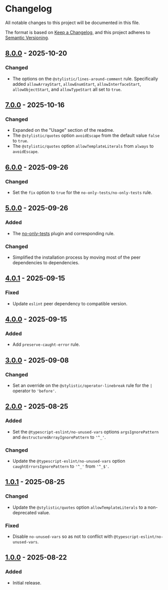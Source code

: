 Changelog
=========

All notable changes to this project will be documented in this file.

The format is based on [Keep a Changelog](https://keepachangelog.com/en/1.1.0/),
and this project adheres to [Semantic Versioning](https://semver.org/spec/v2.0.0.html).

[8.0.0] - 2025-10-20
--------------------

### Changed

- The options on the `@stylistic/lines-around-comment` rule. Specifically added
  `allowArrayStart`, `allowEnumStart`, `allowInterfaceStart`,
  `allowObjectStart`, and `allowTypeStart` all set to `true`.

[7.0.0] - 2025-10-16
--------------------

### Changed

- Expanded on the "Usage" section of the readme.
- The `@stylistic/quotes` option `avoidEscape` from the default value `false` to `true`.
- The `@stylistic/quotes` option `allowTemplateLiterals` from `always` to `avoidEscape`.

[6.0.0] - 2025-09-26
--------------------

### Changed

- Set the `fix` option to `true` for the `no-only-tests/no-only-tests` rule.

[5.0.0] - 2025-09-26
--------------------

### Added

- The [no-only-tests](https://github.com/levibuzolic/eslint-plugin-no-only-tests) plugin and corresponding rule.

### Changed

- Simplified the installation process by moving most of the peer dependencies to dependencies.

[4.0.1] - 2025-09-15
--------------------

### Fixed

- Update `eslint` peer dependency to compatible version.

[4.0.0] - 2025-09-15
--------------------

### Added

- Add `preserve-caught-error` rule.

[3.0.0] - 2025-09-08
--------------------

### Changed

- Set an override on the `@stylistic/operator-linebreak` rule for the `|` operator to `'before'`.

[2.0.0] - 2025-08-25
--------------------

### Added

- Set the `@typescript-eslint/no-unused-vars` options `argsIgnorePattern` and `destructuredArrayIgnorePattern` to `'^_'`.

### Changed

- Update the `@typescript-eslint/no-unused-vars` option `caughtErrorsIgnorePattern` to `'^_'` from `'^_$'`.

[1.0.1] - 2025-08-25
--------------------

### Changed

- Update the `@stylistic/quotes` option `allowTemplateLiterals` to a non-deprecated value.

### Fixed

- Disable `no-unused-vars` so as not to conflict with `@typescript-eslint/no-unused-vars`.

[1.0.0] - 2025-08-22
--------------------

### Added

- Initial release.

[8.0.0]: https://github.com/jbenner-radham/eslint-config/compare/v7.0.0...v8.0.0
[7.0.0]: https://github.com/jbenner-radham/eslint-config/compare/v6.0.0...v7.0.0
[6.0.0]: https://github.com/jbenner-radham/eslint-config/compare/v5.0.0...v6.0.0
[5.0.0]: https://github.com/jbenner-radham/eslint-config/compare/v4.0.1...v5.0.0
[4.0.1]: https://github.com/jbenner-radham/eslint-config/compare/v4.0.0...v4.0.1
[4.0.0]: https://github.com/jbenner-radham/eslint-config/compare/v3.0.0...v4.0.0
[3.0.0]: https://github.com/jbenner-radham/eslint-config/compare/v2.0.0...v3.0.0
[2.0.0]: https://github.com/jbenner-radham/eslint-config/compare/v1.0.1...v2.0.0
[1.0.1]: https://github.com/jbenner-radham/eslint-config/compare/v1.0.0...v1.0.1
[1.0.0]: https://github.com/jbenner-radham/eslint-config/releases/tag/v1.0.0
